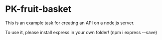 # PK-fruit-basket
This is an example task for creating an API on a node js server.

To use it, please install express in your own folder! 
(npm i express --save)